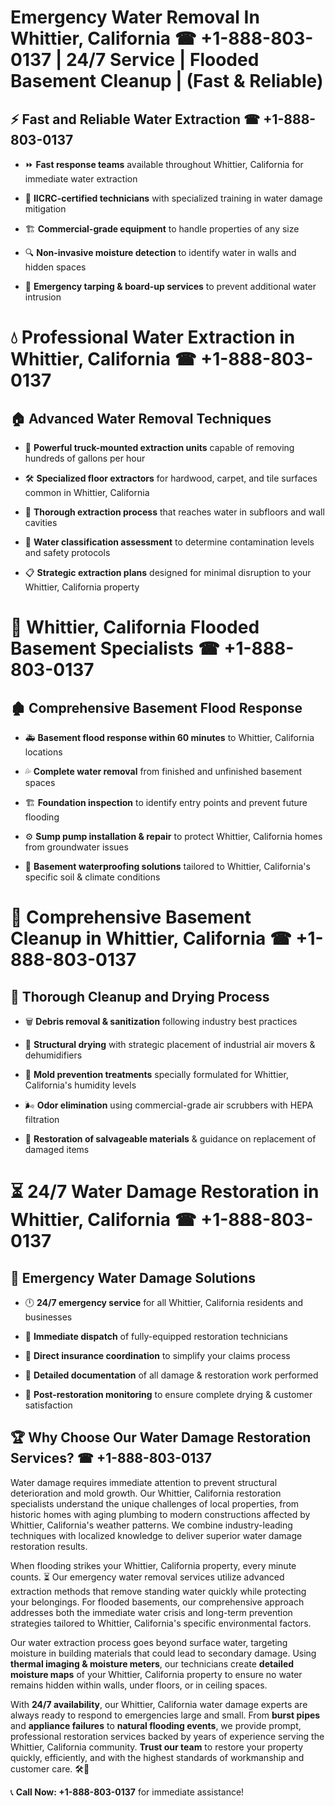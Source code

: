 # Emergency Water Removal In Whittier, California ☎ +1-888-803-0137 | 24/7 Service | Flooded Basement Cleanup | (Fast & Reliable)  

## ⚡ Fast and Reliable Water Extraction ☎ +1-888-803-0137  
- ⏩ **Fast response teams** available throughout Whittier, California for immediate water extraction  
- 🏅 **IICRC-certified technicians** with specialized training in water damage mitigation  
- 🏗️ **Commercial-grade equipment** to handle properties of any size  
- 🔍 **Non-invasive moisture detection** to identify water in walls and hidden spaces  
- 🛑 **Emergency tarping & board-up services** to prevent additional water intrusion  

# 💧 Professional Water Extraction in Whittier, California ☎ +1-888-803-0137  

## 🏠 Advanced Water Removal Techniques  
- 🚛 **Powerful truck-mounted extraction units** capable of removing hundreds of gallons per hour  
- 🛠️ **Specialized floor extractors** for hardwood, carpet, and tile surfaces common in Whittier, California  
- 📏 **Thorough extraction process** that reaches water in subfloors and wall cavities  
- 🧪 **Water classification assessment** to determine contamination levels and safety protocols  
- 📋 **Strategic extraction plans** designed for minimal disruption to your Whittier, California property  

# 🌊 Whittier, California Flooded Basement Specialists ☎ +1-888-803-0137  

## 🏚️ Comprehensive Basement Flood Response  
- 🚑 **Basement flood response within 60 minutes** to Whittier, California locations  
- 💦 **Complete water removal** from finished and unfinished basement spaces  
- 🏗️ **Foundation inspection** to identify entry points and prevent future flooding  
- ⚙️ **Sump pump installation & repair** to protect Whittier, California homes from groundwater issues  
- 🌱 **Basement waterproofing solutions** tailored to Whittier, California's specific soil & climate conditions  

# 🧹 Comprehensive Basement Cleanup in Whittier, California ☎ +1-888-803-0137  

## 🔄 Thorough Cleanup and Drying Process  
- 🗑️ **Debris removal & sanitization** following industry best practices  
- 💨 **Structural drying** with strategic placement of industrial air movers & dehumidifiers  
- 🦠 **Mold prevention treatments** specially formulated for Whittier, California's humidity levels  
- 🌬️ **Odor elimination** using commercial-grade air scrubbers with HEPA filtration  
- 🔧 **Restoration of salvageable materials** & guidance on replacement of damaged items  

# ⏳ 24/7 Water Damage Restoration in Whittier, California ☎ +1-888-803-0137  

## 🚀 Emergency Water Damage Solutions  
- 🕛 **24/7 emergency service** for all Whittier, California residents and businesses  
- 🚒 **Immediate dispatch** of fully-equipped restoration technicians  
- 🏦 **Direct insurance coordination** to simplify your claims process  
- 📜 **Detailed documentation** of all damage & restoration work performed  
- 🔎 **Post-restoration monitoring** to ensure complete drying & customer satisfaction  

## 🏆 Why Choose Our Water Damage Restoration Services? ☎ +1-888-803-0137  
Water damage requires immediate attention to prevent structural deterioration and mold growth. Our Whittier, California restoration specialists understand the unique challenges of local properties, from historic homes with aging plumbing to modern constructions affected by Whittier, California's weather patterns. We combine industry-leading techniques with localized knowledge to deliver superior water damage restoration results.  

When flooding strikes your Whittier, California property, every minute counts. ⏳ Our emergency water removal services utilize advanced extraction methods that remove standing water quickly while protecting your belongings. For flooded basements, our comprehensive approach addresses both the immediate water crisis and long-term prevention strategies tailored to Whittier, California's specific environmental factors.  

Our water extraction process goes beyond surface water, targeting moisture in building materials that could lead to secondary damage. Using **thermal imaging & moisture meters**, our technicians create **detailed moisture maps** of your Whittier, California property to ensure no water remains hidden within walls, under floors, or in ceiling spaces.  

With **24/7 availability**, our Whittier, California water damage experts are always ready to respond to emergencies large and small. From **burst pipes** and **appliance failures** to **natural flooding events**, we provide prompt, professional restoration services backed by years of experience serving the Whittier, California community. **Trust our team** to restore your property quickly, efficiently, and with the highest standards of workmanship and customer care. 🛠️💪  

📞 **Call Now: +1-888-803-0137** for immediate assistance!
